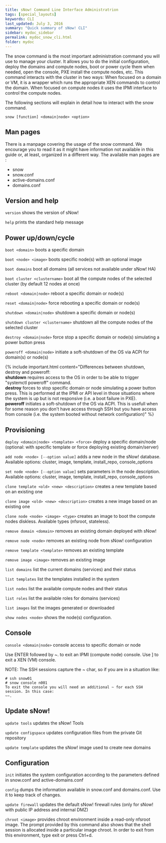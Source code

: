 ```yaml
---
title: sNow! Command Line Interface Administratrion
tags: [special_layouts]
keywords: CLI
last_updated: July 3, 2016
summary: "Quick summary of sNow! CLI"
sidebar: mydoc_sidebar
permalink: mydoc_snow_cli.html
folder: mydoc
---
```


The snow command is the most important administration command you will use to manage your cluster. It allows you to do the initial configuration, deploy the domains and compute nodes, boot or power cycle them when needed, open the console, PXE install the compute nodes, etc. This command interacts with the cluster in two ways:
When focused on a domain or VM, it is a wrapper which runs the appropriate XEN commands to control the domain.
When focused on compute nodes it uses the IPMI interface to control the compute nodes.

The following sections will explain in detail how to interact with the snow command.
```
snow [function] <domain|node> <option>
```
## Man pages
There is a manpage covering the usage of the snow command. We encourage you to read it as it might have information not available in this guide or, at least, organized in a different way. The available man pages are :
* snow
* snow.conf
* active-domains.conf
* domains.conf

## Version and help
```version```
  shows the version of sNow!

```help```
  prints the standard help message

## Power up/down/cycle

```boot <domain>```
  boots a specific domain

```boot <node> <image>```
  boots specific node(s) with an optional image

```boot domains```
  boot all domains (all services not available under sNow! HA)

```boot cluster <clustername>```
  boot all the compute nodes of the selected cluster (by default 12 nodes at once)

```reboot <domain|node>```
  reboot a specific domain or node(s)

```reset <domain|node>```
  force rebooting a specific domain or node(s)

```shutdown <domain|node>```
  shutdown a specific domain or node(s)

```shutdown cluster <clustername>```
  shutdown all the compute nodes of the selected cluster

```destroy <domain|node>```
  force stop a specific domain or node(s) simulating a power button press

```poweroff <domain|node>```
  initiate a soft-shutdown of the OS via ACPI for domain(s) or node(s)

{% include important.html content="Differences between shutdown, destroy and poweroff: <br><b>shutdown</b> requires access to the OS in order to be able to trigger "systemctl poweroff" command.<br><b>destroy</b> forces to stop specific domain or node simulating a power button press. This is performed at the IPMI or API level in those situations where the system is up but is not responsive (i.e. a boot failure in PXE).<br><b>poweroff</b> initiates a soft-shutdown of the OS via ACPI. This is usefull when for some reason you don't have access through SSH but you have access from console (i.e. the system booted without network configuration)" %}

## Provisioning
```deploy <domain|node> <template> <force>```
  deploy a specific domain/node (optional: with specific template or force deploying existing domain/server)

```add node <node> [--option value]```
  adds a new node in the sNow! database. Available options: cluster, image, template, install_repo, console_options

```set node <node> [--option value]```
  sets parameters in the node description. Available options: cluster, image, template, install_repo, console_options

```clone template <old> <new> <description>```
  creates a new template based on an existing one

```clone image <old> <new> <description>```
  creates a new image based on an existing one

```clone node <node> <image> <type>```
  creates an image to boot the compute nodes diskless. Available types (nfsroot, stateless).

```remove domain <domain>```
  removes an existing domain deployed with sNow!

```remove node <node>```
  removes an existing node from sNow! configuration

```remove template <template>```
  removes an existing template

```remove image <image>```
  removes an existing image

```list domains```
  list the current domains (services) and their status

```list templates```
  list the templates installed in the system

```list nodes```
  list the available compute nodes and their status

```list roles```
  list the available roles for domains (services)

```list images```
  list the images generated or downloaded

```show nodes <node>```
  shows the node(s) configuration.

## Console
```console <domain|node>```
  console access to specific domain or node

  Use ENTER followed by ~. to exit an IPMI (compute node) console.
  Use <CTRL> ] to exit a XEN (VM) console.

  NOTE: The SSH sessions capture the ~ char, so if you are in a situation like:

```
# ssh snow01
# snow console n001
To exit the console you will need an additional ~ for each SSH session. In this case:
~~.
```

## Update sNow!
```update tools```
  updates the sNow! Tools

```update configspace```
  updates configuration files from the private Git repository

```update template```
  updates the sNow! image used to create new domains

## Configuration
```init```
  initiates the system configuration according to the parameters defined in snow.conf and active-domains.conf

```config```
  dumps the information available in snow.conf and domains.conf. Use it to keep track of changes.

```update firewall```
  updates the default sNow! firewall rules (only for sNow! with public IP address and internal DMZ)

```chroot <image>```
  provides chroot environment inside a read-only nfsroot image. The prompt provided by this command also shows that the shell session is allocated inside a particular image chroot. In order to exit from this environment, type exit or press Ctrl+d.


